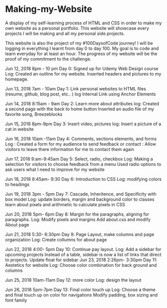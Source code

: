 # Making-my-Website
A display of my self-learning process of HTML and CSS in order to make my own website as a personal portfolio. This website will showcase every projects I will be making and all my personal side projects.

This website is also the project of my #100DaysofCode journey! I will be logging in everything I learnt from day 0 to day 100. My goal is to code and learn everyday for at least an hour. The progress of my website will be the proof of my commitment to the challenge. 


<!-- BEGIN #100DAYSOFCODE -->

Jun 12, 2018 8pm - 10 pm 
Day 0: Signed up for Udemy Web Design course
Log: Created an outline for my website. Inserted headers and pictures to my homepage. 

Jun 13, 2018 7am - 10am 
Day 1: Link personal websites to HTML files (resume, github, blog post, etc.. )
log      Internal Link using Anchor Elements 

Jun 14, 2018 8:15am - 9am 
Day 2: Learn more about attributes 
log: Created a second page with the back to home button
Inserted an audio file of my favorite song, Breezeblocks

Jun 15, 2018 8pm-9pm
Day 3: Insert video, pictures 
log: Insert a picture of a cat in website

Jun 16, 2018 10am -11am 
Day 4: Comments, sections elements, and forms 
Log : Created a form for my audience to send feedback or contact
     : Allow visitors to leave there information for me to contact them again
     
Jun 17, 2018 9:am-9:45am 
Day 5: Select, radio, checkbox
Log: Making a selection for visitors to choose feedback from a menu
     Used radio options to ask users what I need to improve for my website
     
Jun 18, 2018 8:45am- 9:30
Day 6: Introduction to CSS
Log: modifying colors to headings 
 
Jun 19, 2018 3pm - 5pm 
Day 7: Cascade, Inheritence, and Specificity with box model 
Log:  update borders, margin and background color to classes
      learn about pixels and arithmetic to calculate pixels in CSS
      
Jun 20, 2018 5pm- 6pm 
Day 8: Margin for the paragraphs, aligning for paragraphs. 
Log:  Modify pixels and margins
       Add about.css and modify About page
       
Jun 21, 2018 5:30- 6:30pm
Day 9: Page Layout, make columns and page organization
Log: Create collumns for about page

Jun 22, 2018 4:00- 5pm 
Day 10: Continue pay layout. 
Log:  Add a sidebar for upcoming projects
      Instead of a table, sidebar is now a list of links that direct to projects.
      Update float for sidebar
Jun 23, 2018 2:26pm- 3:30pm 
Day 11: Aestetics for website
Log:  Choose color combination for back ground and columns 

Jun 25, 2018 10am-11am 
Day 12: more color
Log: design the layout 
      
Jun 26, 2018 5pm-7pm
Day 13: Final color touch up
Log: Choose a theme and final touch up on color for navigations
     Modify padding, box sizing and font family
     


        
